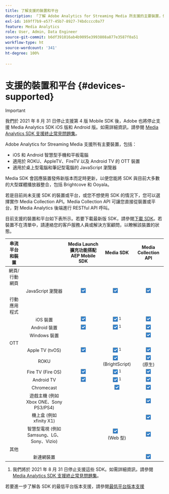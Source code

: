 ```yaml
---
title: 了解支援的裝置和平台
description: 「了解 Adobe Analytics for Streaming Media 所支援的主要裝置，例如 iOS、Android、OTT 裝置和 JavaScript 瀏覽器。」
exl-id: 169ff7b9-e577-45b7-8927-74bdcccc0a77
feature: Media Analytics
role: User, Admin, Data Engineer
source-git-commit: b6df391016ab4b9095e3993808a877e3587f0a51
workflow-type: ht
source-wordcount: '341'
ht-degree: 100%

---
```


# 支援的裝置和平台 {#devices-supported}

>[!IMPORTANT]
>
>我們於 2021 年 8 月 31 日停止支援第 4 版 Mobile SDK 後，Adobe 也將停止支援 Media Analytics SDK iOS 版和 Android 版。如需詳細資訊，請參閱 [Media Analytics SDK 支援終止常見問題集](/help/sdk-implement/end-of-support-faqs.md)。

Adobe Analytics for Streaming Media 支援所有主要裝置，包括：

* iOS 和 Android 智慧型手機和平板電腦
* 適用於 ROKU、AppleTV、FireTV 以及 Android TV 的 OTT 裝置
* 適用於桌上型電腦和筆記型電腦的 JavaScript 瀏覽器

Media SDK 會因應裝置發佈新版本而定時更新，以便您能將 SDK 與目前大多數的大型媒體播放器整合，包括 Brightcove 和 Ooyala。

若是目前尚未支援 SDK 的裝置或平台，或您不想使用 SDK 的情況下，您可以選擇實作 Media Collection API。Media Collection API 可讓您直接從裝置或平台，對 Media Analytics 後端進行 RESTful API 呼叫。

目前支援的裝置和平台如下表所示。若要下載最新版 SDK，請參閱[下載 SDK](https://experienceleague.adobe.com/docs/media-analytics/using/sdk-implement/download-sdks.html?lang=zh-Hant)。若裝置不在清單中，請連絡您的客戶服務人員或解決方案顧問，以瞭解該裝置的狀態。

| 串流平台和裝置 |  | Media Launch 擴充功能搭配 AEP Mobile SDK | Media SDK | Media Collection API |
|:---------------------------:|:-----------------------------------------------:|:----------------------------:|:-------------------:|:--------------------:|
| 網頁/行動網頁 |  |  |  |  |
|  | JavaScript 瀏覽器 | ![](/help/assets/icon-blue-check.png) | ![](/help/assets/icon-blue-check.png)    | ![](/help/assets/icon-blue-check.png) |
| 行動應用程式 |  |  |  |  |
|  | iOS 裝置 | ![](/help/assets/icon-blue-check.png) | ![](/help/assets/icon-blue-check.png) <sup>1</sup> | ![](/help/assets/icon-blue-check.png) |
|  | Android 裝置 | ![](/help/assets/icon-blue-check.png) | ![](/help/assets/icon-blue-check.png) <sup>1</sup> | ![](/help/assets/icon-blue-check.png) |
|  | Windows 裝置 |  |  | ![](/help/assets/icon-blue-check.png) |
| OTT |  |  |  |  |
|  | Apple TV (tvOS) | ![](/help/assets/icon-blue-check.png) | ![](/help/assets/icon-blue-check.png) <sup>1</sup> | ![](/help/assets/icon-blue-check.png) |
|  | ROKU |  | ![](/help/assets/icon-blue-check.png)   <br>(BrightScript) | ![](/help/assets/icon-blue-check.png)<br>(原生) |
|  | Fire TV (Fire OS) | ![](/help/assets/icon-blue-check.png) | ![](/help/assets/icon-blue-check.png) <sup>1</sup> | ![](/help/assets/icon-blue-check.png) |
|  | Android TV | ![](/help/assets/icon-blue-check.png) | ![](/help/assets/icon-blue-check.png) <sup>1</sup> | ![](/help/assets/icon-blue-check.png) |
|  | Chromecast |  | ![](/help/assets/icon-blue-check.png) | ![](/help/assets/icon-blue-check.png) |
|  | 遊戲主機 (例如 Xbox ONE、Sony PS3/PS4) |  |  | ![](/help/assets/icon-blue-check.png) |
|  | 機上盒 (例如 xfinity X1) |  |  | ![](/help/assets/icon-blue-check.png) |
|  | 智慧型電視 (例如 Samsung、LG、Sony、Vizio) |  | ![](/help/assets/icon-blue-check.png)   <br>(Web 型) | ![](/help/assets/icon-blue-check.png) |
| 其他 |  |  |  |  |
|  | 新連網裝置 |  |  | ![](/help/assets/icon-blue-check.png) |

1. 我們將於 2021 年 8 月 31 日停止支援這些 SDK。如需詳細資訊，請參閱 [Media Analytics SDK 支援終止常見問題集](/help/sdk-implement/end-of-support-faqs.md)。

若要進一步了解各 SDK 的最低平台版本支援，請參閱[最低平台版本支援](https://experienceleague.adobe.com/docs/media-analytics/using/sdk-implement/setup/setup-overview.html?lang=zh-Hant)
